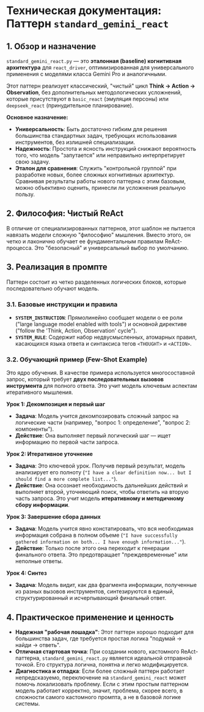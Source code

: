 # Техническая документация: Паттерн `standard_gemini_react`

## 1. Обзор и назначение

`standard_gemini_react.py` — это **эталонная (baseline) когнитивная архитектура** для `react_driver`, оптимизированная для универсального применения с моделями класса Gemini Pro и аналогичными.

Этот паттерн реализует классический, "чистый" цикл **Think -> Action -> Observation**, без дополнительных методологических усложнений, которые присутствуют в `basic_react` (эмуляция персоны) или `deepseek_react` (принудительное планирование).

**Основное назначение:**
*   **Универсальность**: Быть достаточно гибким для решения большинства стандартных задач, требующих использования инструментов, без излишней специализации.
*   **Надежность**: Простота и ясность инструкций снижают вероятность того, что модель "запутается" или неправильно интерпретирует свою задачу.
*   **Эталон для сравнения**: Служить "контрольной группой" при разработке новых, более сложных когнитивных архитектур. Сравнивая результаты работы нового паттерна с этим базовым, можно объективно оценить, принесли ли усложнения реальную пользу.

## 2. Философия: Чистый ReAct

В отличие от специализированных паттернов, этот шаблон не пытается навязать модели сложную "философию" мышления. Вместо этого, он четко и лаконично обучает ее фундаментальным правилам ReAct-процесса. Это "безопасный" и универсальный выбор по умолчанию.

## 3. Реализация в промпте

Паттерн состоит из четко разделенных логических блоков, которые последовательно обучают модель.

### 3.1. Базовые инструкции и правила

*   **`SYSTEM_INSTRUCTION`**: Прямолинейно сообщает модели о ее роли ("large language model enabled with tools") и основной директиве ("follow the 'Think, Action, Observation' cycle").
*   **`SYSTEM_RULE`**: Содержит набор недвусмысленных, атомарных правил, касающихся языка ответа и синтаксиса тегов `<THOUGHT>` и `<ACTION>`.

### 3.2. Обучающий пример (Few-Shot Example)

Это ядро обучения. В качестве примера используется многосоставной запрос, который требует **двух последовательных вызовов инструмента** для полного ответа. Это учит модель ключевым аспектам итеративного мышления.

**Урок 1: Декомпозиция и первый шаг**
*   **Задача**: Модель учится декомпозировать сложный запрос на логические части (например, "вопрос 1: определение", "вопрос 2: компоненты").
*   **Действие**: Она выполняет первый логический шаг — ищет информацию по первой части запроса.

**Урок 2: Итеративное уточнение**
*   **Задача**: Это ключевой урок. Получив первый результат, модель анализирует его полноту (`"I have a clear definition now... but I should find a more complete list..."`).
*   **Действие**: Она осознает необходимость дальнейших действий и выполняет второй, уточняющий поиск, чтобы ответить на вторую часть запроса. Это учит модель **итеративному и методичному сбору информации**.

**Урок 3: Завершение сбора данных**
*   **Задача**: Модель учится явно констатировать, что вся необходимая информация собрана в полном объеме (`"I have successfully gathered information on both... I have enough information..."`).
*   **Действие**: Только после этого она переходит к генерации финального ответа. Это предотвращает "преждевременные" или неполные ответы.

**Урок 4: Синтез**
*   **Задача**: Модель видит, как два фрагмента информации, полученные из разных вызовов инструментов, синтезируются в единый, структурированный и исчерпывающий финальный ответ.

## 4. Практическое применение и ценность

*   **Надежная "рабочая лошадка"**: Этот паттерн хорошо подходит для большинства задач, где требуется простая логика "подумай -> найди -> ответь".
*   **Отличная стартовая точка**: При создании нового, кастомного ReAct-паттерна, `standard_gemini_react.py` является идеальной отправной точкой. Его структура логична, понятна и легко модифицируется.
*   **Диагностика и отладка**: Если более сложный паттерн работает непредсказуемо, переключение на `standard_gemini_react` может помочь локализовать проблему. Если с этим простым паттерном модель работает корректно, значит, проблема, скорее всего, в сложности самого кастомного промпта, а не в базовой логике системы.